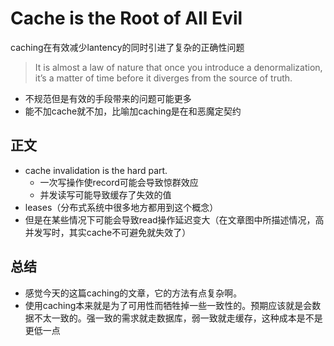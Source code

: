 # Cache is the Root of All Evil
caching在有效减少lantency的同时引进了复杂的正确性问题
>  It is almost a law of nature that once you introduce a denormalization, it’s a matter of time before it diverges from the source of truth.
- 不规范但是有效的手段带来的问题可能更多
- 能不加cache就不加，比喻加caching是在和恶魔定契约

## 正文
- cache invalidation is the hard part. 
  - 一次写操作使record可能会导致惊群效应
  - 并发读写可能导致缓存了失效的值
- leases（分布式系统中很多地方都用到这个概念）  
- 但是在某些情况下可能会导致read操作延迟变大（在文章图中所描述情况，高并发写时，其实cache不可避免就失效了）

## 总结
- 感觉今天的这篇caching的文章，它的方法有点复杂啊。
- 使用caching本来就是为了可用性而牺牲掉一些一致性的。预期应该就是会数据不太一致的。强一致的需求就走数据库，弱一致就走缓存，这种成本是不是更低一点
